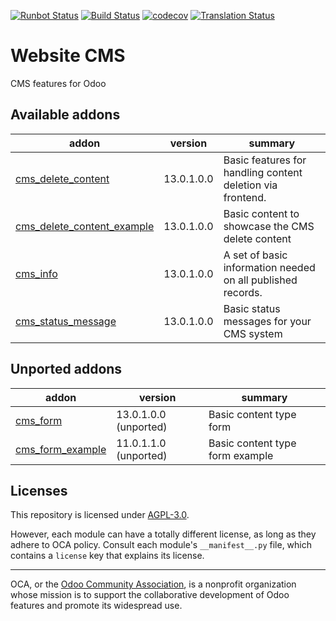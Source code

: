 [![Runbot Status](https://runbot.odoo-community.org/runbot/badge/flat/225/13.0.svg)](https://runbot.odoo-community.org/runbot/repo/github-com-oca-website-cms-225)
[![Build Status](https://travis-ci.com/OCA/website-cms.svg?branch=13.0)](https://travis-ci.com/OCA/website-cms)
[![codecov](https://codecov.io/gh/OCA/website-cms/branch/13.0/graph/badge.svg)](https://codecov.io/gh/OCA/website-cms)
[![Translation Status](https://translation.odoo-community.org/widgets/website-cms-13-0/-/svg-badge.svg)](https://translation.odoo-community.org/engage/website-cms-13-0/?utm_source=widget)

<!-- /!\ do not modify above this line -->

# Website CMS

CMS features for Odoo

<!-- /!\ do not modify below this line -->

<!-- prettier-ignore-start -->

[//]: # (addons)

Available addons
----------------
addon | version | summary
--- | --- | ---
[cms_delete_content](cms_delete_content/) | 13.0.1.0.0 | Basic features for handling content deletion via frontend.
[cms_delete_content_example](cms_delete_content_example/) | 13.0.1.0.0 | Basic content to showcase the CMS delete content
[cms_info](cms_info/) | 13.0.1.0.0 | A set of basic information needed on all published records.
[cms_status_message](cms_status_message/) | 13.0.1.0.0 | Basic status messages for your CMS system


Unported addons
---------------
addon | version | summary
--- | --- | ---
[cms_form](cms_form/) | 13.0.1.0.0 (unported) | Basic content type form
[cms_form_example](cms_form_example/) | 11.0.1.1.0 (unported) | Basic content type form example

[//]: # (end addons)

<!-- prettier-ignore-end -->

## Licenses

This repository is licensed under [AGPL-3.0](LICENSE).

However, each module can have a totally different license, as long as they adhere to OCA
policy. Consult each module's `__manifest__.py` file, which contains a `license` key
that explains its license.

----

OCA, or the [Odoo Community Association](http://odoo-community.org/), is a nonprofit
organization whose mission is to support the collaborative development of Odoo features
and promote its widespread use.
